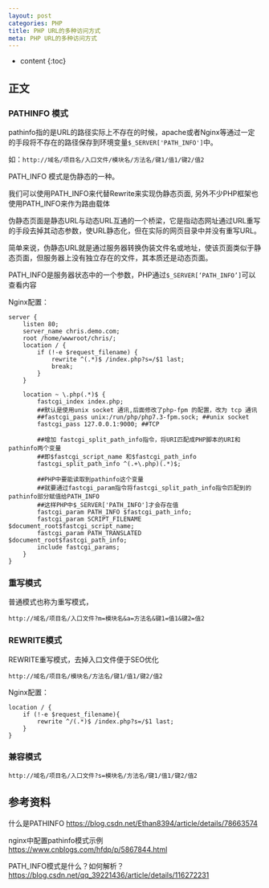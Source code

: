 ```yaml
---
layout: post
categories: PHP
title: PHP URL的多种访问方式
meta: PHP URL的多种访问方式
---
```

* content
{:toc}

## 正文

### PATHINFO 模式

pathinfo指的是URL的路径实际上不存在的时候，apache或者Nginx等通过一定的手段将不存在的路径保存到环境变量`$_SERVER['PATH_INFO']`中。

如：`http://域名/项目名/入口文件/模块名/方法名/键1/值1/键2/值2`

PATH_INFO 模式是伪静态的一种。

我们可以使用PATH_INFO来代替Rewrite来实现伪静态页面, 另外不少PHP框架也使用PATH_INFO来作为路由载体

伪静态页面是静态URL与动态URL互通的一个桥梁，它是指动态网址通过URL重写的手段去掉其动态参数，使URL静态化，但在实际的网页目录中并没有重写URL。

简单来说，伪静态URL就是通过服务器转换伪装文件名或地址，使该页面类似于静态页面，但服务器上没有独立存在的文件，其本质还是动态页面。

PATH_INFO是服务器状态中的一个参数，PHP通过`$_SERVER[‘PATH_INFO’]`可以查看内容

Nginx配置：
```
server { 
    listen 80; 
    server_name chris.demo.com; 
    root /home/wwwroot/chris/; 
    location / { 
        if (!-e $request_filename) { 
            rewrite ^(.*)$ /index.php?s=/$1 last; 
            break; 
        } 
    } 
    
    location ~ \.php(.*)$ { 
        fastcgi_index index.php; 
        ##默认是使用unix socket 通讯,后面修改了php-fpm 的配置，改为 tcp 通讯 
        ##fastcgi_pass unix:/run/php/php7.3-fpm.sock; ##unix socket 
        fastcgi_pass 127.0.0.1:9000; ##TCP 
        
        ##增加 fastcgi_split_path_info指令，将URI匹配成PHP脚本的URI和pathinfo两个变量 
        ##即$fastcgi_script_name 和$fastcgi_path_info 
        fastcgi_split_path_info ^(.+\.php)(.*)$; 
        
        ##PHP中要能读取到pathinfo这个变量 
        ##就要通过fastcgi_param指令将fastcgi_split_path_info指令匹配到的pathinfo部分赋值给PATH_INFO 
        ##这样PHP中$_SERVER['PATH_INFO']才会存在值 
        fastcgi_param PATH_INFO $fastcgi_path_info; 
        fastcgi_param SCRIPT_FILENAME $document_root$fastcgi_script_name; 
        fastcgi_param PATH_TRANSLATED $document_root$fastcgi_path_info; 
        include fastcgi_params; 
    } 
}
```

### 重写模式

普通模式也称为重写模式，

`http://域名/项目名/入口文件?m=模块名&a=方法名&键1=值1&键2=值2`

### REWRITE模式

REWRITE重写模式，去掉入口文件便于SEO优化

`http://域名/项目名/模块名/方法名/键1/值1/键2/值2`

Nginx配置：
```
location / {
    if (!-e $request_filename){
        rewrite ^/(.*)$ /index.php?s=/$1 last;
    }
}
```

### 兼容模式

`http://域名/项目名/入口文件?s=模块名/方法名/键1/值1/键2/值2`



## 参考资料

什么是PATHINFO <https://blog.csdn.net/Ethan8394/article/details/78663574>

nginx中配置pathinfo模式示例 <https://www.cnblogs.com/hfdp/p/5867844.html>

PATH_INFO模式是什么？如何解析？ <https://blog.csdn.net/qq_39221436/article/details/116272231>

